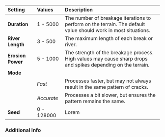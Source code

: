 | Setting           | Values     | Description |
| :---------------- | :--------- | :---------- |
| **Duration**      | 1 - 5000   | The number of breakage iterations to perform on the terrain. The default value should work in most situations. |
| **River Length**  | 3 - 500    | The maximum length of each break or river. |
| **Erosion Power** | 5 - 1000   | The strength of the breakage process. High values may cause sharp drops and spikes depending on the terrain. |
| **Mode**          |            |
|                   | *Fast*     | Processes faster, but may not always result in the same pattern of cracks. |
|                   | *Accurate* | Processes a bit slower, but ensures the pattern remains the same. |
| **Seed**          | 0 - 128000 | Lorem |

### Additional Info

